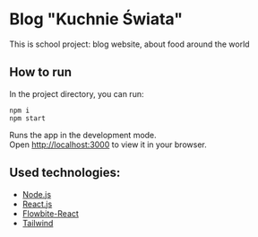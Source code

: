 # Blog "Kuchnie Świata"
This is school project: blog website, about food around the world

## How to run
In the project directory, you can run:
```
npm i 
npm start
```
Runs the app in the development mode.\
Open [http://localhost:3000](http://localhost:3000) to view it in your browser.

## Used technologies:
* [Node.js](https://nodejs.org/en)
* [React.js](https://react.dev/)
* [Flowbite-React](https://flowbite-react.com/)
* [Tailwind](https://tailwindcss.com/)
